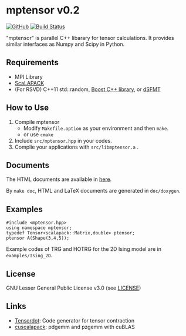 # mptensor v0.2

[![GitHub](https://img.shields.io/github/license/smorita/mptensor)][License]
[![Build Status](https://travis-ci.org/smorita/mptensor.svg?branch=master)][TravisCI]

"mptensor" is parallel C++ libarary for tensor calculations.
It provides similar interfaces as Numpy and Scipy in Python.

## Requirements

- MPI Library
- [ScaLAPACK](http://www.netlib.org/scalapack/)
- (For RSVD) C++11 std::random, [Boost C++ library](http://www.boost.org/),
  or [dSFMT](http://www.math.sci.hiroshima-u.ac.jp/~m-mat/MT/SFMT/)

## How to Use

1. Compile mptensor
    - Modify `Makefile.option` as your environment and then `make`.
    - or use `cmake`
2. Include `src/mptensor.hpp` in your codes.
3. Complie your applications with `src/libmptensor.a` .

## Documents

The HTML documents are available in [here][Documents].

By `make doc`, HTML and LaTeX documents are generated in `doc/doxygen`.

## Examples

    #include <mptensor.hpp>
    using namespace mptensor;
    typedef Tensor<scalapack::Matrix,double> ptensor;
    ptensor A(Shape(3,4,5));

Example codes of TRG and HOTRG for the 2D Ising model are in `examples/Ising_2D`.

## License

GNU Lesser General Public License v3.0 (see [LICENSE][License])

## Links

- [Tensordot](https://github.com/smorita/Tensordot): Code generator for tensor contraction
- [cuscalapack](https://github.com/smorita/cuscalapack): pdgemm and pzgemm with cuBLAS

[Documents]: https://smorita.github.io/mptensor/
[License]: https://github.com/smorita/mptensor/blob/master/LICENSE
[TravisCI]: https://travis-ci.org/smorita/mptensor
